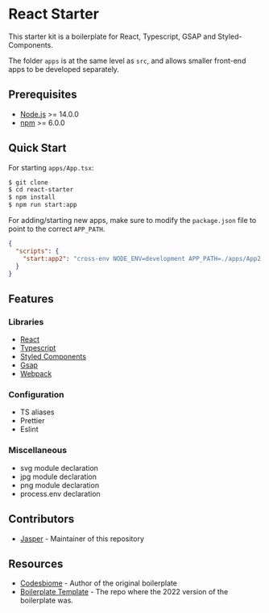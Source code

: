 # React Starter

This starter kit is a boilerplate for React, Typescript, GSAP and Styled-Components.

The folder `apps` is at the same level as `src`, and allows smaller front-end apps to be developed separately.

## Prerequisites

- [Node.js](https://nodejs.org/en/) >= 14.0.0
- [npm](https://www.npmjs.com/) >= 6.0.0

## Quick Start

For starting `apps/App.tsx`:

```bash
$ git clone
$ cd react-starter
$ npm install
$ npm run start:app
```

For adding/starting new apps, make sure to modify the `package.json` file to point to the correct `APP_PATH`.

```json
{
  "scripts": {
    "start:app2": "cross-env NODE_ENV=development APP_PATH=./apps/App2.tsx webpack serve --config webpack.config.dev.js"
  }
}
```

## Features

### Libraries

- [React](https://reactjs.org/)
- [Typescript](https://www.typescriptlang.org/)
- [Styled Components](https://styled-components.com/)
- [Gsap](https://greensock.com/gsap/)
- [Webpack](https://webpack.js.org/)

### Configuration

- TS aliases
- Prettier
- Eslint

### Miscellaneous

- svg module declaration
- jpg module declaration
- png module declaration
- process.env declaration

## Contributors

- [Jasper](https://github.com/samboosa5k) - Maintainer of this repository

## Resources

- [Codesbiome](https://github.com/codesbiome) - Author of the original boilerplate
- [Boilerplate Template](https://github.com/codesbiome/react-webpack-typescript-2023) - The repo where the 2022 version
  of the boilerplate was.
